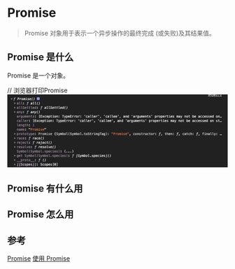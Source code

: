# Promise

> Promise 对象用于表示一个异步操作的最终完成 (或失败)及其结果值。

## Promise 是什么

Promise 是一个对象。

// 浏览器打印Promise
![Promise](../_media/promise.png)

## Promise 有什么用

## Promise 怎么用

## 参考

[Promise](https://developer.mozilla.org/zh-CN/docs/Web/JavaScript/Reference/Global_Objects/Promise)
[使用 Promise](https://developer.mozilla.org/zh-CN/docs/Web/JavaScript/Guide/Using_promises)
